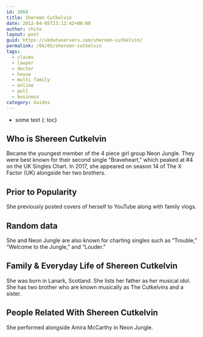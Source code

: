 ```yaml
---
id: 2868
title: Shereen Cutkelvin
date: 2012-04-05T23:12:42+00:00
author: chito
layout: post
guid: https://ukdataservers.com/shereen-cutkelvin/
permalink: /04/05/shereen-cutkelvin
tags:
  - claims
  - lawyer
  - doctor
  - house
  - multi family
  - online
  - poll
  - business
category: Guides
---
```


* some text
{: toc}
          
          
## Who is  Shereen Cutkelvin
                  
                  
                  
Became the youngest member of the 4 piece girl group Neon Jungle. They were best known for their second single &#8220;Braveheart,&#8221; which peaked at #4 on the UK Singles Chart. In 2017, she appeared on season 14 of The X Factor (UK) alongside her two brothers.
                  
                
                
                
## Prior to Popularity 
                  
                  
                  
She previously posted covers of herself to YouTube along with family vlogs.
                  
                
                
                
## Random data 
                  
                  
                  
She and Neon Jungle are also known for charting singles such as &#8220;Trouble,&#8221; &#8220;Welcome to the Jungle,&#8221; and &#8220;Louder.&#8221;
                  
                
                
                
## Family & Everyday Life of Shereen Cutkelvin
                  
                  
                  
She was born in Lanark, Scotland. She lists her father as her musical idol. She has two brother who are known musically as The Cutkelvins and a sister.
                  
                
                
                
## People Related With  Shereen Cutkelvin
                  
                  
                  
She performed alongside Amira McCarthy in Neon Jungle.
                  
                
              
            
          
          
          
    
    
  
